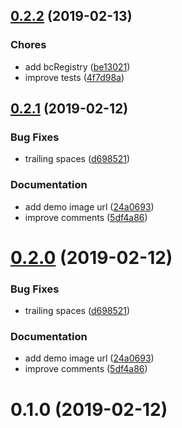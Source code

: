 <a name="0.2.2"></a>
## [0.2.2](https://bithub.brightcove.com/bclifford/videojs-jsonld/compare/v0.2.1...v0.2.2) (2019-02-13)

### Chores

* add bcRegistry ([be13021](https://bithub.brightcove.com/bclifford/videojs-jsonld/commits/be13021))
* improve tests ([4f7d98a](https://bithub.brightcove.com/bclifford/videojs-jsonld/commits/4f7d98a))

<a name="0.2.1"></a>
## [0.2.1](https://bithub.brightcove.com/bclifford/videojs-jsonld/compare/v0.1.0...v0.2.1) (2019-02-12)

### Bug Fixes

* trailing spaces ([d698521](https://bithub.brightcove.com/bclifford/videojs-jsonld/commits/d698521))

### Documentation

* add demo image url ([24a0693](https://bithub.brightcove.com/bclifford/videojs-jsonld/commits/24a0693))
* improve comments ([5df4a86](https://bithub.brightcove.com/bclifford/videojs-jsonld/commits/5df4a86))

<a name="0.2.0"></a>
# [0.2.0](https://bithub.brightcove.com/bclifford/videojs-jsonld/compare/v0.1.0...v0.2.0) (2019-02-12)

### Bug Fixes

* trailing spaces ([d698521](https://bithub.brightcove.com/bclifford/videojs-jsonld/commits/d698521))

### Documentation

* add demo image url ([24a0693](https://bithub.brightcove.com/bclifford/videojs-jsonld/commits/24a0693))
* improve comments ([5df4a86](https://bithub.brightcove.com/bclifford/videojs-jsonld/commits/5df4a86))

<a name="0.1.0"></a>
# 0.1.0 (2019-02-12)

